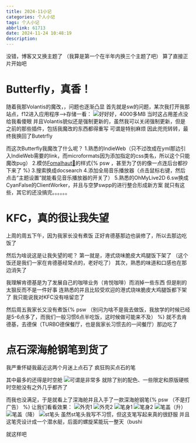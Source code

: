 ```yaml
---
title: 2024-11小记
categories: 个人小记
tags: 个人小记
abbrlink: 61713
date: 2024-11-24 10:48:19
description:
---
```

没错，博客又又换主题了
（我算是第一个在半年内换三个主题了吧）
算了直接正片开始吧
<!-- more -->
# Butterfly，真香！
随着我那Volantis的魔改，，问题也逐渐凸显
首先就是sw的问题，某次我打开我那站点，f12进入应用程序-->存储一看：
![好好好，4000多MB](https://images1.blog.sinzmise.top/images/msedge_gp7XhStbD7.3k81ku47pv.webp)
当时这占用差点没给我看傻眼
并且Volantis貌似还是强制更新的，虽然我可以关闭强制更新，但是之前的那些插件，包括我魔改的东西都得重写
可谓是特别麻烦
因此兜兜转转，最终我换回了Butetrfly

而这次Butterfly我魔改了什么呢？
1.熟悉的IndieWeb（只不过改成在yml那边引入IndieWeb需要的link，而microformats因为添加指定的css类名，所以这个只能魔改pug）
2.模仿[Fomalhaut🥝](https://www.fomal.cc/)的样式{% psw ，甚至为了仿的像一点连后台都抄下来了 %}
3.搜索换成docsearch
4.添加全局音乐播放器（点击鼠标右键，然后点击“主题设置”就能看见音乐播放器的开关了）
5.熟悉的OhMyLive2D
6.sw换成CyanFalse的ClientWorker，并且与空梦swpp的进行整合形成新方案
就只有这些，其它的还没搞完。。。。。。

# KFC，真的很让我失望
上周的周五下午，因为我家长没有煮饭
正好肯德基那边也装修了，所以去那边吃饭了

然后为啥说这是让我失望的呢？
第一就是，港式烧味脆皮大鸡腿饭下架了
（这个饭还是我们一家在肯德基经常点的，老好吃了）
其次，熟悉的味道和口感也在那边消失了

我理解肯德基是为了发展自己的咖啡业务（肯悦咖啡）而消掉一些东西
但是削的太狠反而不是一件好事
连熟悉的并且比较受欢迎的港式烧味脆皮大鸡腿饭都下架了
我只能说我对KFC没有啥留恋了

然后周五我家长又没有煮饭{% psw （别问为啥不是我去做饭，我放学的时候已经是5-6点多了，而我们一般习惯6点半吃饭，这时候做可能来不及） %}
就不去肯德基，去德保（TURBO德保餐厅，也是我家长习惯去的一间餐厅）那边吃了

# 点石深海舱钢笔到货了
我严重怀疑我最近这两个月迷上点石了
疯狂购买点石的笔

其中最多的还得是时空舱
![可谓是非常多](https://images1.blog.sinzmise.top/images/27b025e8bb278916b616d3b0daca600.4uayr7e2ga.webp)
就除了别的配色、一些限定和原版硬核时空舱没有之外几乎都齐了

而我也没满足，于是就看上了深海舱并且入手了一款深海舱钢笔{% psw （不是打广告） %}
让我们看看效果：
![外壳1](https://images1.blog.sinzmise.top/images/bab6eb1f8131b7fa5c11046204ecff3.3k81kw2z0t.webp)
![外壳2](https://images1.blog.sinzmise.top/images/f567987c0f1d1be062181b36da9e027.4jo4y25roq.webp)
![笔身1](https://images1.blog.sinzmise.top/images/16e32e25200783595da6072b435da26.6pnjjtxiem.webp)
![笔身2](https://images1.blog.sinzmise.top/images/5e4e2f5f86fb9365e27e5391b2334f1.ic5jo1ssl.webp)
![笔盖（升）](https://images1.blog.sinzmise.top/images/c0b2e8cc998c876f6339cc6423ace63.8vmy5lpa44.webp)
![笔盖（降）](https://images1.blog.sinzmise.top/images/d758f59c31df8cddd7a0d3ff8d8a59c.2a54ekl9vu.webp)
![st笔头](https://images1.blog.sinzmise.top/images/59dc406ea523474d6425d85cb0fab1f.2doqcaee6p.webp)
虽然st笔头我写不习惯，但这支笔写起来真的很舒服
并且这笔壳设计成一个潜水艇，后面的螺旋桨能玩一整天（bushi

就这样吧

